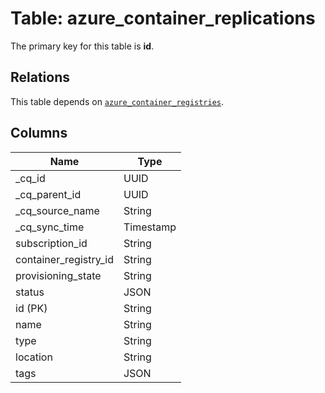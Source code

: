 # Table: azure_container_replications



The primary key for this table is **id**.

## Relations
This table depends on [`azure_container_registries`](azure_container_registries.md).

## Columns
| Name          | Type          |
| ------------- | ------------- |
|_cq_id|UUID|
|_cq_parent_id|UUID|
|_cq_source_name|String|
|_cq_sync_time|Timestamp|
|subscription_id|String|
|container_registry_id|String|
|provisioning_state|String|
|status|JSON|
|id (PK)|String|
|name|String|
|type|String|
|location|String|
|tags|JSON|